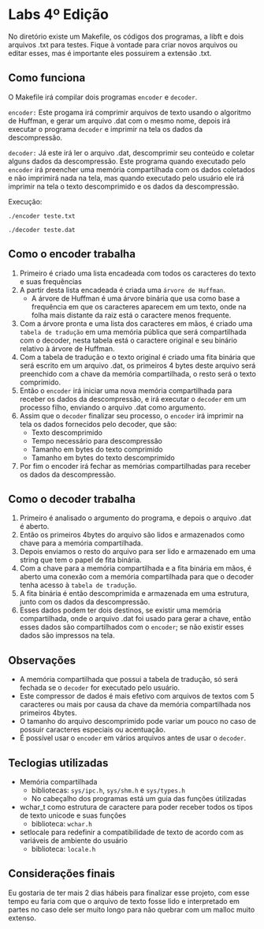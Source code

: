 # Labs 4º Edição

No diretório existe um Makefile, os códigos dos programas, a libft e dois arquivos .txt para testes.
Fique à vontade para criar novos arquivos ou editar esses, mas é importante eles possuirem a extensão .txt.

## Como funciona

O Makefile irá compilar dois programas `encoder` e `decoder`.

`encoder:` Este progama irá comprimir arquivos de texto usando o algoritmo de Huffman, e gerar um arquivo .dat com o mesmo nome, depois irá executar o programa `decoder` e imprimir na tela os dados da descompressão.

`decoder:` Já este irá ler o arquivo .dat, descomprimir seu conteúdo e coletar alguns dados da descompressão. Este programa quando executado pelo `encoder` irá preencher uma memória compartilhada com os dados coletados e não imprimirá nada na tela, mas quando executado pelo usuário ele irá imprimir na tela o texto descomprimido e os dados da descompressão.

Execução:
```
./encoder teste.txt
```
```
./decoder teste.dat
```
## Como o encoder trabalha

1. Primeiro é criado uma lista encadeada com todos os caracteres do texto e suas frequências
2. A partir desta lista encadeada é criada uma `árvore de Huffman`.
	* A árvore de Huffman é uma árvore binária que usa como base a frequência em que os caracteres aparecem em um texto, onde na folha mais distante da raiz está o caractere menos frequente.
3. Com a árvore pronta e uma lista dos caracteres em mãos, é criado uma `tabela de tradução` em uma memória pública que será compartilhada com o decoder, nesta tabela está o caractere original e seu binário relativo à árvore de Huffman.
4. Com a tabela de tradução e o texto original é criado uma fita binária que será escrito em um arquivo .dat, os primeiros 4 bytes deste arquivo será preenchido com a chave da memória compartilhada, o resto será o texto comprimido.
5. Então o `encoder` irá iniciar uma nova memória compartilhada para receber os dados da descompressão, e irá executar o `decoder` em um processo filho, enviando o arquivo .dat como argumento.
6. Assim que o `decoder` finalizar seu processo, o `encoder` irá imprimir na tela os dados fornecidos pelo decoder, que são:
	* Texto descomprimido
	* Tempo necessário para descompressão
	* Tamanho em bytes do texto comprimido
	* Tamanho em bytes do texto descomprimido
7. Por fim o encoder irá fechar as memórias compartilhadas para receber os dados da descompressão.

## Como o decoder trabalha

1. Primeiro é analisado o argumento do programa, e depois o arquivo .dat é aberto.
2. Então os primeiros 4bytes do arquivo são lidos e armazenados como chave para a memória compartilhada.
3. Depois enviamos o resto do arquivo para ser lido e armazenado em uma string que tem o papel de fita binária.
4. Com a chave para a memória compartilhada e a fita binária em mãos, é aberto uma conexão com a memória compartilhada para que o decoder tenha acesso à `tabela de tradução`.
5. A fita binária é então descomprimida e armazenada em uma estrutura, junto com os dados da descompressão.
6. Esses dados podem ter dois destinos, se existir uma memória compartilhada, onde o arquivo .dat foi usado para gerar a chave, então esses dados são compartilhados com o `encoder`; se não existir esses dados são impressos na tela.

## Observações
- A memória compartilhada que possui a tabela de tradução, só será fechada se o `decoder` for executado pelo usuário.  
- Este compressor de dados é mais efetivo com arquivos de textos com 5 caracteres ou mais por causa da chave da memória compartilhada nos primeiros 4bytes.  
- O tamanho do arquivo descomprimido pode variar um pouco no caso de possuir caracteres especiais ou acentuação.  
- É possível usar o `encoder` em vários arquivos antes de usar o `decoder`. 

## Teclogias utilizadas
- Memória compartilhada
	- bibliotecas: `sys/ipc.h`, `sys/shm.h` e `sys/types.h`
	- No cabeçalho dos programas está um guia das funções útilizadas
- wchar_t como estrutura de caractere para poder receber todos os tipos de texto unicode e suas funções
	- biblioteca: `wchar.h`
- setlocale para redefinir a compatibilidade de texto de acordo com as variáveis de ambiente do usuário
	- biblioteca: `locale.h`

## Considerações finais

Eu gostaria de ter mais 2 dias hábeis para finalizar esse projeto, com esse tempo eu faria com que o arquivo de texto fosse lido e interpretado em partes no caso dele ser muito longo para não quebrar com um malloc muito extenso.

